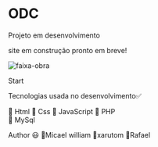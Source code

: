 # ODC
Projeto em desenvolvimento

site em construção pronto em breve!

![faixa-obra](https://user-images.githubusercontent.com/90733510/166337163-037f237b-a066-41ec-9e18-1b0073878e9e.jpg)

Start

Tecnologias usada no desenvolvimento✅

🎯 Html 
🎯 Css 
🎯 JavaScript
🎯 PHP  
🎯 MySql


Author 😃
🔗Micael william
🔗xarutom
🔗Rafael

